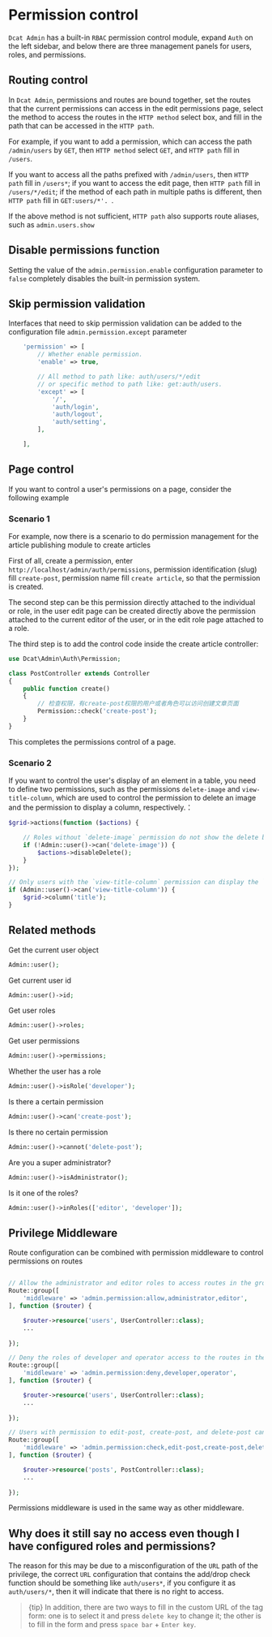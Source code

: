 # Permission control

`Dcat Admin` has a built-in `RBAC` permission control module, expand `Auth` on the left sidebar, and below there are three management panels for users, roles, and permissions.

## Routing control

In `Dcat Admin`, permissions and routes are bound together, set the routes that the current permissions can access in the edit permissions page, select the method to access the routes in the `HTTP method` select box, and fill in the path that can be accessed in the `HTTP path`.

For example, if you want to add a permission, which can access the path `/admin/users` by `GET`, then `HTTP method` select `GET`, and `HTTP path` fill in `/users`.


If you want to access all the paths prefixed with `/admin/users`, then `HTTP path` fill in `/users*`; if you want to access the edit page, then `HTTP path` fill in `/users/*/edit`; if the method of each path in multiple paths is different, then `HTTP path` fill in `GET:users/*'. `.


If the above method is not sufficient, `HTTP path` also supports route aliases, such as `admin.users.show`


## Disable permissions function

Setting the value of the `admin.permission.enable` configuration parameter to `false` completely disables the built-in permission system.

## Skip permission validation

Interfaces that need to skip permission validation can be added to the configuration file `admin.permission.except` parameter

```php
	'permission' => [
		// Whether enable permission.
		'enable' => true,

		// All method to path like: auth/users/*/edit
		// or specific method to path like: get:auth/users.
		'except' => [
			'/',
			'auth/login',
			'auth/logout',
			'auth/setting',
		],

	],
```

## Page control

If you want to control a user's permissions on a page, consider the following example

### Scenario 1

For example, now there is a scenario to do permission management for the article publishing module to create articles

First of all, create a permission, enter `http://localhost/admin/auth/permissions`, permission identification (slug) fill `create-post`, permission name fill `create article`, so that the permission is created.

The second step can be this permission directly attached to the individual or role, in the user edit page can be created directly above the permission attached to the current editor of the user, or in the edit role page attached to a role.

The third step is to add the control code inside the create article controller:
```php
use Dcat\Admin\Auth\Permission;

class PostController extends Controller
{
    public function create()
    {
        // 检查权限，有create-post权限的用户或者角色可以访问创建文章页面
        Permission::check('create-post');
    }
}
```
This completes the permissions control of a page.

### Scenario 2

If you want to control the user's display of an element in a table, you need to define two permissions, such as the permissions `delete-image` and `view-title-column`, which are used to control the permission to delete an image and the permission to display a column, respectively.：
```php
$grid->actions(function ($actions) {

    // Roles without `delete-image` permission do not show the delete button
    if (!Admin::user()->can('delete-image')) {
        $actions->disableDelete();
    }
});

// Only users with the `view-title-column` permission can display the `title` column
if (Admin::user()->can('view-title-column')) {
    $grid->column('title');
}
```

## Related methods

Get the current user object
```php
Admin::user();
```

Get current user id
```php
Admin::user()->id;
```

Get user roles
```php
Admin::user()->roles;
```

Get user permissions
```php
Admin::user()->permissions;
```

Whether the user has a role
```php
Admin::user()->isRole('developer');
```

Is there a certain permission
```php
Admin::user()->can('create-post');
```

Is there no certain permission
```php
Admin::user()->cannot('delete-post');
```

Are you a super administrator?
```php
Admin::user()->isAdministrator();
```

Is it one of the roles?
```php
Admin::user()->inRoles(['editor', 'developer']);
```

## Privilege Middleware

Route configuration can be combined with permission middleware to control permissions on routes

```php

// Allow the administrator and editor roles to access routes in the group.
Route::group([
    'middleware' => 'admin.permission:allow,administrator,editor',
], function ($router) {

    $router->resource('users', UserController::class);
    ...
    
});

// Deny the roles of developer and operator access to the routes in the group.
Route::group([
    'middleware' => 'admin.permission:deny,developer,operator',
], function ($router) {

    $router->resource('users', UserController::class);
    ...
    
});

// Users with permission to edit-post, create-post, and delete-post can access the routes in the group
Route::group([
    'middleware' => 'admin.permission:check,edit-post,create-post,delete-post',
], function ($router) {

    $router->resource('posts', PostController::class);
    ...
    
});
```

Permissions middleware is used in the same way as other middleware.

## Why does it still say no access even though I have configured roles and permissions?

The reason for this may be due to a misconfiguration of the `URL` path of the privilege, the correct `URL` configuration that contains the add/drop check function should be something like `auth/users*`, if you configure it as `auth/users/*`, then it will indicate that there is no right to access.

> {tip} In addition, there are two ways to fill in the custom URL of the tag form: one is to select it and press ``delete key`` to change it; the other is to fill in the form and press ``space bar`` + ``Enter key``.

